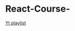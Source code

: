 # React-Course-

[Yt playlist](https://www.youtube.com/playlist?list=PLZlA0Gpn_vH_NT5zPVp18nGe_W9LqBDQK)